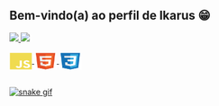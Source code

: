 ## Bem-vindo(a) ao perfil de Ikarus 😁

 <div>
  <a href="https://github.com/IkarusYuuki">
  <img height="180em" src="https://github-readme-stats.vercel.app/api?username=IkarusYuuki&show_icons=true&theme=algolia&include_all_commits=true&count_private=true"/>
  <img height="180em" src="https://github-readme-stats.vercel.app/api/top-langs/?username=IkarusYuuki&layout=compact&langs_count=6&theme=algolia"/>
</div>
<div style="display: inline_block"><br>
  <img align="center" alt="Js" height="30" width="40" src="https://raw.githubusercontent.com/devicons/devicon/master/icons/javascript/javascript-plain.svg">
  <img align="center" alt="HTML" height="30" width="40" src="https://raw.githubusercontent.com/devicons/devicon/master/icons/html5/html5-original.svg">
  <img align="center" alt="CSS" height="30" width="40" src="https://raw.githubusercontent.com/devicons/devicon/master/icons/css3/css3-original.svg">
</div>
 
 <br>
 
  ![snake gif](https://github.com/seu_usuario/seu_usuario/blob/output/github-contribution-grid-snake.svg)

</div>
